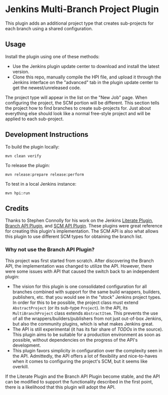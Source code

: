 # Jenkins Multi-Branch Project Plugin

This plugin adds an additional project type that creates sub-projects for each
branch using a shared configuration.

## Usage

Install the plugin using one of these methods:

* Use the Jenkins plugin update center to download and install the latest
version.
* Clone this repo, manually compile the HPI file, and upload it through the
Jenkins interface on the "advanced" tab in the plugin update center to get
the newest/unreleased code.

The project type will appear in the list on the "New Job" page.  When
configuring the project, the SCM portion will be different.  This section tells
the project how to find branches to create sub-projects for.  Just about
everything else should look like a normal free-style project and will be
applied to each sub-project.

## Development Instructions

To build the plugin locally:

    mvn clean verify

To release the plugin:

    mvn release:prepare release:perform

To test in a local Jenkins instance:

    mvn hpi:run

## Credits

Thanks to Stephen Connolly for his work on the Jenkins
[Literate Plugin](https://github.com/jenkinsci/literate-plugin),
[Branch API Plugin](https://github.com/jenkinsci/branch-api-plugin), and
[SCM API Plugin](https://github.com/jenkinsci/scm-api-plugin).  These plugins
were great reference for creating this plugin's implementation.  The SCM API
is also what allows this plugin to use different SCM types for obtaining the
branch list.

### Why not use the Branch API Plugin?

This project was first started from scratch.  After discovering the Branch API,
the implementation was changed to utilize the API.  However, there were some
issues with API that caused the switch back to an independent plugin:

* The vision for this plugin is one consolidated configuration for all branches
  combined with support for the same build wrappers, builders, publishers, etc.
  that you would see in the "stock" Jenkins project types.  In order for this to
  be possible, the project class must extend ```AbstractProject``` (or its
  sub-type ```Project```).  In the API, its ```MultiBranchProject``` class
  extends ```AbstractItem```.  This prevents the use of all the
  wrappers/builders/publishers from not just out-of-box Jenkins, but also the
  community plugins, which is what makes Jenkins great.
* The API is still experimental (it has its fair share of _TODOs_ in the
  source).  This plugin aims to be suitable for a production environment as soon
  as possible, without dependencies on the progress of the API's development.
* This plugin favors simplicity in configuration over the complexity seen in the
  API.  Admittedly, the API offers a lot of flexibility and nice-to-haves when
  it comes to configuring the project's SCM, but it seems like overkill.

If the Literate Plugin and the Branch API Plugin become stable, and the API can
be modified to support the functionality described in the first point, there is
a likelihood that this plugin will adopt the API.
